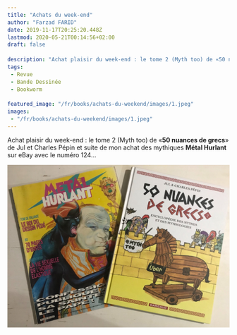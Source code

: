 ```yaml
---
title: "Achats du week-end"
author: "Farzad FARID"
date: 2019-11-17T20:25:20.448Z
lastmod: 2020-05-21T00:14:56+02:00
draft: false

description: "‪Achat plaisir du week-end : le tome 2 (Myth too) de «50 nuances de grecs» de Jul et Charles Pépin et suite de mon achat des mythiques…"
tags:
 - Revue
 - Bande Dessinée
 - Bookworm

featured_image: "/fr/books/achats-du-weekend/images/1.jpeg" 
images:
 - "/fr/books/achats-du-weekend/images/1.jpeg"
---
```


‪Achat plaisir du week-end : le tome 2 (Myth too) de «**50 nuances de grecs**» de Jul et Charles Pépin et suite de mon achat des mythiques **Métal Hurlant** sur eBay avec le numéro 124…



![image](images/1.jpeg#layoutOutsetCenter)
